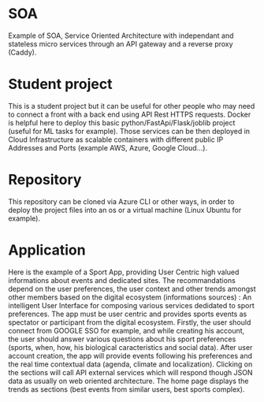 # SOA
Example of SOA, Service Oriented Architecture with independant and stateless micro services through an API gateway and a reverse proxy (Caddy).

# Student project
This is a student project but it can be useful for other people who may need to connect a front with a back end using API Rest HTTPS requests.
Docker is helpful here to deploy this basic python/FastApi/Flask/joblib project (useful for ML tasks for example). Those services can be then deployed in Cloud Infrastructure as scalable containers with different public IP Addresses and Ports (example AWS, Azure, Google Cloud...).

# Repository
This repository can be cloned via Azure CLI or other ways, in order to deploy the project files into an os or a virtual machine (Linux Ubuntu for example).

# Application
Here is the example of a Sport App, providing User Centric high valued informations about events and dedicated sites. The recommandations depend on the user preferences, the user context and other trends amongst other members based on the digital ecosystem (informations sources) :
An intelligent User Interface for composing various services dedidated to sport preferences. The app must be user centric and provides sports events as spectator or participant from the digital ecosystem. Firstly, the user should connect from GOOGLE SSO for example, and while creating his account, the user should answer various questions about his sport preferences (sports, when, how, his biological caracteristics and social data). After user account creation, the app will provide events following his preferences and the real time contextual data (agenda, climate and localization). Clicking on the sections will call API external services which will respond though JSON data as usually on web oriented architecture. The home page displays the trends as sections (best events from similar users, best sports complex).
